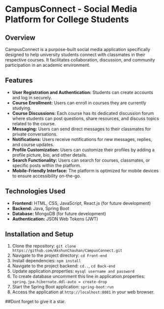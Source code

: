 # CampusConnect - Social Media Platform for College Students

## Overview
CampusConnect is a purpose-built social media application specifically designed to help university students connect with classmates in their respective courses. It facilitates collaboration, discussion, and community participation in an academic environment. 

## Features
- **User Registration and Authentication:** Students can create accounts and log in securely.
- **Course Enrollment:** Users can enroll in courses they are currently studying.
- **Course Discussions:** Each course has its dedicated discussion forum where students can post questions, share resources, and discuss topics related to the course.
- **Messaging:** Users can send direct messages to their classmates for private conversations.
- **Notifications:** Users receive notifications for new messages, replies, and course updates.
- **Profile Customization:** Users can customize their profiles by adding a profile picture, bio, and other details.
- **Search Functionality:** Users can search for courses, classmates, or specific posts within the platform.
- **Mobile-Friendly Interface:** The platform is optimized for mobile devices to ensure accessibility on-the-go.

## Technologies Used
- **Frontend:** HTML, CSS, JavaScript, React.js (for future development)
- **Backend:** Java, Spring Boot
- **Database:** MongoDB (for future development)
- **Authentication:** JSON Web Tokens (JWT)

## Installation and Setup
1. Clone the repository: `git clone https://github.com/AkshunChauhan/CampusConnect.git`
2. Navigate to the project directory: `cd Front-end`
3. Install dependencies: `npm install`
4. Navigate to the project backend: `cd..`, `cd Back-end`
5. Update application.properties: `mysql username and password`
6. To create database uncomment this line in application.properties: `spring.jpa.hibernate.ddl-auto = create-drop`
7. Start the Spring Boot application: `spring-boot:run`
8. Access the application at `http://localhost:8081` in your web browser.

##Dont forget to give it a star.